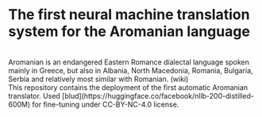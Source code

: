 # The first neural machine translation system for the Aromanian language
<br>
Aromanian is an endangered Eastern Romance dialectal language spoken mainly in Greece, but also in Albania, North Macedonia, Romania, Bulgaria, Serbia and relatively most similar with Romanian. (wiki)
<br> 
This repository contains the deployment of the first automatic Aromanian translator. Used [blud](https://huggingface.co/facebook/nllb-200-distilled-600M) for fine-tuning under CC-BY-NC-4.0 license.

